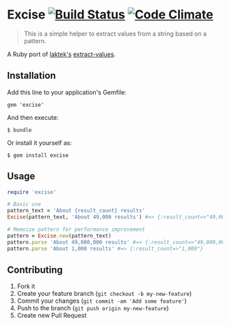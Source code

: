 # Excise [![Build Status](https://secure.travis-ci.org/ezkl/excise.png)](http://travis-ci.org/ezkl/excise) [![Code Climate](https://codeclimate.com/badge.png)](https://codeclimate.com/github/ezkl/excise)
> This is a simple helper to extract values from a string based on a pattern.

A Ruby port of [laktek's](https://github.com/laktek/) [extract-values](https://github.com/laktek/extract-values).

## Installation

Add this line to your application's Gemfile:

    gem 'excise'

And then execute:

    $ bundle

Or install it yourself as:

    $ gem install excise

## Usage

```ruby
require 'excise'

# Basic use
pattern_text = 'About {result_count} results'
Excise(pattern_text, 'About 49,000 results') #=> {:result_count=>"49,000"}

# Memoize pattern for performance improvement
pattern = Excise.new(pattern_text)
pattern.parse 'About 49,000,000 results' #=> {:result_count=>"49,000,000"}
pattern.parse 'About 1,000 results' #=> {:result_count=>"1,000"}
```

## Contributing

1. Fork it
2. Create your feature branch (`git checkout -b my-new-feature`)
3. Commit your changes (`git commit -am 'Add some feature'`)
4. Push to the branch (`git push origin my-new-feature`)
5. Create new Pull Request
